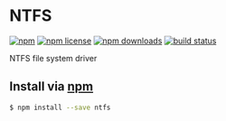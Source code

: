 # NTFS
[![npm](https://img.shields.io/npm/v/ntfs.svg?style=flat-square)](https://npmjs.com/package/ntfs)
[![npm license](https://img.shields.io/npm/l/ntfs.svg?style=flat-square)](https://npmjs.com/package/ntfs)
[![npm downloads](https://img.shields.io/npm/dm/ntfs.svg?style=flat-square)](https://npmjs.com/package/ntfs)
[![build status](https://img.shields.io/travis/jhermsmeier/node-ntfs.svg?style=flat-square)](https://travis-ci.org/jhermsmeier/node-ntfs)

NTFS file system driver

## Install via [npm](https://npmjs.com)

```sh
$ npm install --save ntfs
```
